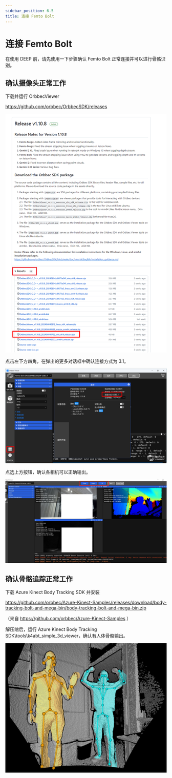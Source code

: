 ```yaml
---
sidebar_position: 6.5
title: 连接 Femto Bolt
---
```


# 连接 Femto Bolt

在使用 DEEP 前，请先使用一下步骤确认 Femto Bolt 正常连接并可以进行骨骼识别。

## 确认摄像头正常工作

下载并运行 OrbbecViewer

https://github.com/orbbec/OrbbecSDK/releases

![](../img/1.png)

点击左下方四角，在弹出的更多对话框中确认连接方式为 3.1。

![](../img/566c2b857ae79a7f2b2c60a417bb0bb2191.png)

点选上方按钮，确认各相机可以正确输出。

![](../img/3.png)

##  确认骨骼追踪正常工作

下载 Azure Kinect Body Tracking SDK 并安装

https://github.com/orbbec/Azure-Kinect-Samples/releases/download/body-tracking-bolt-and-mega-bin/body-tracking-bolt-and-mega-bin.zip

（来自 https://github.com/orbbec/Azure-Kinect-Samples ）

解压缩后，运行 Azure Kinect Body Tracking SDK\tools\k4abt_simple_3d_viewer，确认有人体骨骼输出。

![](../img/4.png)